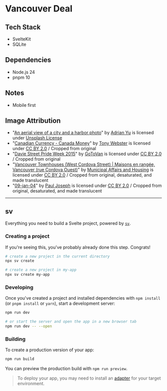 # Vancouver Deal

## Tech Stack

- SvelteKit
- SQLite

## Dependencies

- Node.js 24
- pnpm 10

## Notes

- Mobile first

## Image Attribution

- "[An aerial view of a city and a harbor photo](https://unsplash.com/photos/an-aerial-view-of-a-city-and-a-harbor-Wc45W-dQFlA)" by [Adrian Yu](https://unsplash.com/@visualstrance) is licensed under [Unsplash License](https://unsplash.com/license)
- "[Canadian Currency - Canada Money](https://www.flickr.com/photos/diversey/53745820454/)" by [Tony Webster](https://www.flickr.com/people/diversey/) is licensed under [CC BY 2.0](https://creativecommons.org/licenses/by/2.0/deed.en) / Cropped from original
- "[Davie Street Pride Week 2015](https://www.flickr.com/photos/gotovan/19589134774/)" by [GoToVan](https://www.flickr.com/people/gotovan/) is licensed under [CC BY 2.0](https://creativecommons.org/licenses/by/2.0/deed.en) / Cropped from original
- "[Vancouver Townhouses (West Cordova Street) | Maisons en rangée, Vancouver (rue Cordova Ouest)](https://www.flickr.com/photos/ontariomah/20519916391/)" by [Municipal Affairs and Housing](https://www.flickr.com/people/ontariomah) is licensed under [CC BY 2.0](https://creativecommons.org/licenses/by/2.0/deed.en) / Cropped from original, desaturated, and made translucent
- "[09-jan-04](https://www.flickr.com/photos/sashafatcat/3169196771/)" by [Paul Joseph](https://www.flickr.com/people/sashafatcat/) is licensed under [CC BY 2.0](https://creativecommons.org/licenses/by/2.0/deed.en) / Cropped from original, desaturated, and made translucent

---

## sv

Everything you need to build a Svelte project, powered by [`sv`](https://github.com/sveltejs/cli).

### Creating a project

If you're seeing this, you've probably already done this step. Congrats!

```sh
# create a new project in the current directory
npx sv create

# create a new project in my-app
npx sv create my-app
```

### Developing

Once you've created a project and installed dependencies with `npm install` (or `pnpm install` or `yarn`), start a development server:

```sh
npm run dev

# or start the server and open the app in a new browser tab
npm run dev -- --open
```

### Building

To create a production version of your app:

```sh
npm run build
```

You can preview the production build with `npm run preview`.

> To deploy your app, you may need to install an [adapter](https://svelte.dev/docs/kit/adapters) for your target environment.
